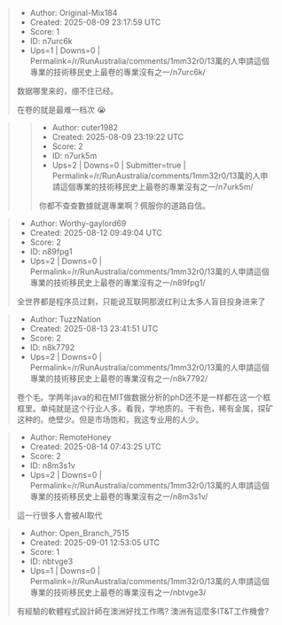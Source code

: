 > - Author: Original-Mix184
> - Created: 2025-08-09 23:17:59 UTC
> - Score: 1
> - ID: n7urc6k
> - Ups=1 | Downs=0 | Permalink=/r/RunAustralia/comments/1mm32r0/13萬的人申請這個專業的技術移民史上最卷的專業沒有之一/n7urc6k/
>
> 数据哪里来的，绷不住已经。
> 
> 在卷的就是最难一档次 😭

>> - Author: cuter1982
>> - Created: 2025-08-09 23:19:22 UTC
>> - Score: 2
>> - ID: n7urk5m
>> - Ups=2 | Downs=0 | Submitter=true | Permalink=/r/RunAustralia/comments/1mm32r0/13萬的人申請這個專業的技術移民史上最卷的專業沒有之一/n7urk5m/
>>
>> 你都不查查數據就選專業啊？佩服你的道路自信。

> - Author: Worthy-gaylord69
> - Created: 2025-08-12 09:49:04 UTC
> - Score: 2
> - ID: n89fpg1
> - Ups=2 | Downs=0 | Permalink=/r/RunAustralia/comments/1mm32r0/13萬的人申請這個專業的技術移民史上最卷的專業沒有之一/n89fpg1/
>
> 全世界都是程序员过剩，只能说互联网那波红利让太多人盲目投身进来了

> - Author: TuzzNation
> - Created: 2025-08-13 23:41:51 UTC
> - Score: 2
> - ID: n8k7792
> - Ups=2 | Downs=0 | Permalink=/r/RunAustralia/comments/1mm32r0/13萬的人申請這個專業的技術移民史上最卷的專業沒有之一/n8k7792/
>
> 卷个毛。学两年java的和在MIT做数据分析的phD还不是一样都在这一个框框里。单纯就是这个行业人多。看我，学地质的。干有色，稀有金属，探矿这种的。绝壁少。但是市场饱和，我这专业用的人少。

> - Author: RemoteHoney
> - Created: 2025-08-14 07:43:25 UTC
> - Score: 2
> - ID: n8m3s1v
> - Ups=2 | Downs=0 | Permalink=/r/RunAustralia/comments/1mm32r0/13萬的人申請這個專業的技術移民史上最卷的專業沒有之一/n8m3s1v/
>
> 這一行很多人會被AI取代

> - Author: Open_Branch_7515
> - Created: 2025-09-01 12:53:05 UTC
> - Score: 1
> - ID: nbtvge3
> - Ups=1 | Downs=0 | Permalink=/r/RunAustralia/comments/1mm32r0/13萬的人申請這個專業的技術移民史上最卷的專業沒有之一/nbtvge3/
>
> 有經驗的軟體程式設計師在澳洲好找工作嗎? 澳洲有這麼多IT&T工作機會?
